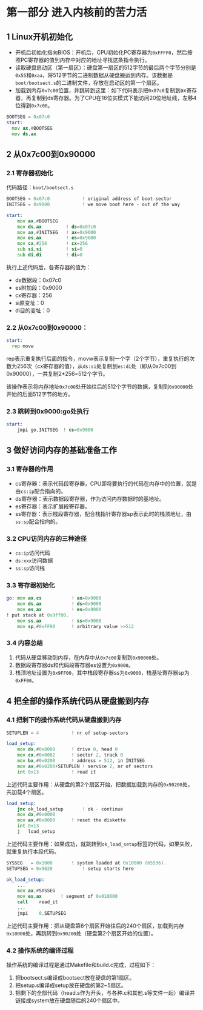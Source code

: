 # 第一部分 进入内核前的苦力活

## 1 Linux开机初始化

- 开机后初始化指向BIOS：开机后，CPU初始化PC寄存器为`0xFFFF0`，然后按照PC寄存器的值到内存中对应的地址寻找这条指令执行。
- 读取硬盘启动区（第一扇区）：硬盘第一扇区的512字节的最后两个字节分别是`0x55`和`0xaa`，将512字节的二进制数据从硬盘搬运到内存。该数据是`boot/bootsect.s`的二进制文件，存放在启动区的第一个扇区。
- 加载到内存`0x7c00`位置，并跳转到这里：如下代码表示把`0x07c0`复制到ax寄存器，再复制到ds寄存器。为了CPU在16位实模式下能访问20位地址线，左移4位得到`0x7c00`。

```asm
BOOTSEG = 0x07c0
start: 
  mov ax,#BOOTSEG
  mov ds,ax
```

## 2 从0x7c00到0x90000

### 2.1 寄存器初始化

代码路径：`boot/bootsect.s`
```asm
BOOTSEG = 0x07c0			! original address of boot-sector
INITSEG = 0x9000			! we move boot here - out of the way

start:
    mov	ax,#BOOTSEG
    mov	ds,ax         ! ds=0x07c0
    mov	ax,#INITSEG   ! ax=0x9000
    mov	es,ax         ! es=0x9000
    mov	cx,#256       ! cx=256
    sub	si,si         ! si=0
    sub	di,di         ! di=0
```

执行上述代码后，各寄存器的值为：
- ds数据段：0x07c0
- es附加段：0x9000
- cx寄存器：256
- si原变址：0
- di目的变址：0

### 2.2 从0x7c00到0x90000：

```asm
start:
  rep movw 
```

rep表示重复执行后面的指令，movw表示复制一个字（2个字节），重复执行的次数为256次（cx寄存器的值），从`ds:si`处复制到`es:di`处（即从0x7c00到0x90000），一共复制2*256=512个字节。

该操作表示将内存地址`0x7c00`处开始往后的512个字节的数据，复制到`0x90000`处开始的后面512字节的地方。

### 2.3 跳转到0x9000:go处执行

```asm
start:
	jmpi go,INITSEG  ! cs=0x9000
```

## 3 做好访问内存的基础准备工作

### 3.1 寄存器的作用

- cs寄存器：表示代码段寄存器，CPU即将要执行的代码在内存中的位置，就是由`cs:ip`配合指向的。
- ds寄存器：表示数据段寄存器，作为访问内存数据时的基地址。
- es寄存器：表示扩展段寄存器。
- ss寄存器：表示栈段寄存器，配合栈指针寄存器sp表示此时的栈顶地址，由`ss:sp`配合指向的。

### 3.2 CPU访问内存的三种途径

- `cs:ip`访问代码
- `ds:xxx`访问数据
- `ss:sp`访问栈

### 3.3 寄存器初始化

```asm
go:	mov	ax,cs           ! ax=0x9000
	mov	ds,ax           ! ds=0x9000
	mov	es,ax           ! es=0x9000
! put stack at 0x9ff00.
	mov	ss,ax           ! ss=0x9000
	mov	sp,#0xFF00		! arbitrary value >>512
```

### 3.4 内容总结

1. 代码从硬盘移动到内存，在内存中从`0x7c00`复制到`0x90000`处。
2. 数据段寄存器ds和代码段寄存器es设置为`0x9000`。
3. 栈顶地址设置为`0x9FF00`，其中栈段寄存器ss为`0x9000`，栈基址寄存器sp为`0xFF00`。

## 4 把全部的操作系统代码从硬盘搬到内存

### 4.1 把剩下的操作系统代码从硬盘搬到内存

```asm
SETUPLEN = 4			! nr of setup-sectors

load_setup:
    mov	dx,#0x0000		! drive 0, head 0
    mov	cx,#0x0002		! sector 2, track 0
    mov	bx,#0x0200		! address = 512, in INITSEG
    mov	ax,#0x0200+SETUPLEN	! service 2, nr of sectors
    int	0x13			! read it
```

上述代码主要作用：从硬盘的第2个扇区开始，把数据加载到内存的`0x90200`处，共加载4个扇区。

```asm
load_setup:
    jnc	ok_load_setup		! ok - continue
    mov	dx,#0x0000
    mov	ax,#0x0000		! reset the diskette
    int	0x13
    j	load_setup
```

上述代码主要作用：如果成功，就跳转到`ok_load_setup`标签的代码，如果失败，就重复执行本段代码。

```asm
SYSSEG   = 0x1000		! system loaded at 0x10000 (65536).
SETUPSEG = 0x9020			! setup starts here

ok_load_setup:
    ...
	mov	ax,#SYSSEG
	mov	es,ax		! segment of 0x010000
	call	read_it
    ...
	jmpi	0,SETUPSEG
```

上述代码主要作用：把从硬盘第6个扇区开始往后的240个扇区，加载到内存`0x10000`处，再跳转到`0x90200`处（硬盘第2个扇区开始的位置）。

### 4.2 操作系统的编译过程

操作系统的编译过程是通过Makefile和build.c完成，过程如下：
1. 把bootsect.s编译成bootsect放在硬盘的第1扇区。
2. 把setup.s编译成setup放在硬盘的第2\~5扇区。
3. 把剩下的全部代码（head.s作为开头，与各种.c和其他.s等文件一起）编译并链接成system放在硬盘随后的240个扇区中。
